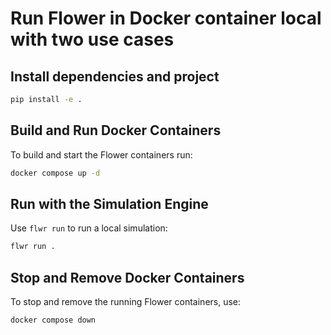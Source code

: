 # Run Flower in Docker container local with two use cases

## Install dependencies and project

```bash
pip install -e .
```

## Build and Run Docker Containers

To build and start the Flower containers run:

```bash
docker compose up -d
```

## Run with the Simulation Engine

Use `flwr run` to run a local simulation:

```bash
flwr run .
```

## Stop and Remove Docker Containers

To stop and remove the running Flower containers, use:

```bash
docker compose down
```
